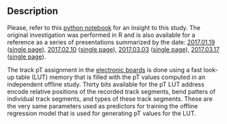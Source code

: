## Description

Please, refer to this [python notebook](https://github.com/kkotov/emtfPtRegression/blob/master/ModelSelection.ipynb)
for an insight to this study. The original investigation was performed in R and is
also available for a reference as a series of presentations summarized by the date:
[2017.01.19](https://kkotov.github.io/emtfPtRegression/2017.01.19) 
([single page](https://kkotov.github.io/emtfPtRegression/2017.01.19/handout.html)),
[2017.02.10](https://kkotov.github.io/emtfPtRegression/2017.02.10)
([single page](https://kkotov.github.io/emtfPtRegression/2017.02.10/handout.html)),
[2017.03.03](https://kkotov.github.io/emtfPtRegression/2017.03.03)
([single page](https://kkotov.github.io/emtfPtRegression/2017.03.03/handout.html)),
[2017.03.17](https://kkotov.github.io/emtfPtRegression/2017.03.17)
([single page](https://kkotov.github.io/emtfPtRegression/2017.03.17/handout.html)).

The track pT assignment in the [electronic boards](http://iopscience.iop.org/1748-0221/8/12/C12034)
is done using a fast look-up table (LUT) memory that is filled with the pT values
computed in an independent offline study. Thirty bits available for the pT LUT
address encode relative positions of the recorded track segments, bend patters
of individual track segments, and types of these track segments. These are the
very same parameters used as predictors for training the offline regression model
that is used for generating pT values for the LUT. 
